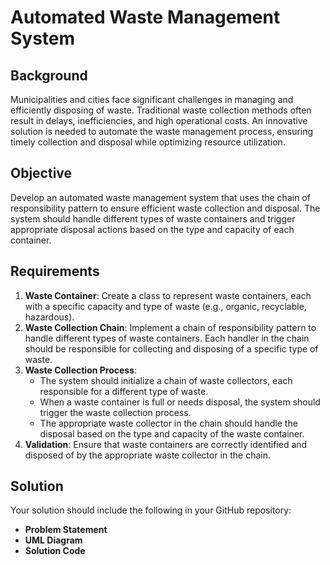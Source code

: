 # Automated Waste Management System

## Background
Municipalities and cities face significant challenges in managing and efficiently disposing of waste. Traditional waste collection methods often result in delays, inefficiencies, and high operational costs. An innovative solution is needed to automate the waste management process, ensuring timely collection and disposal while optimizing resource utilization.

## Objective
Develop an automated waste management system that uses the chain of responsibility pattern to ensure efficient waste collection and disposal. The system should handle different types of waste containers and trigger appropriate disposal actions based on the type and capacity of each container.

## Requirements
1. **Waste Container**: Create a class to represent waste containers, each with a specific capacity and type of waste (e.g., organic, recyclable, hazardous).
2. **Waste Collection Chain**: Implement a chain of responsibility pattern to handle different types of waste containers. Each handler in the chain should be responsible for collecting and disposing of a specific type of waste.
3. **Waste Collection Process**:
   - The system should initialize a chain of waste collectors, each responsible for a different type of waste.
   - When a waste container is full or needs disposal, the system should trigger the waste collection process.
   - The appropriate waste collector in the chain should handle the disposal based on the type and capacity of the waste container.
4. **Validation**: Ensure that waste containers are correctly identified and disposed of by the appropriate waste collector in the chain.

## Solution
Your solution should include the following in your GitHub repository:
- **Problem Statement**
- **UML Diagram**
- **Solution Code**
